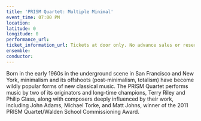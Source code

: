 ```yaml
---
title: 'PRISM Quartet: Multiple Minimal'
event_time: 07:00 PM
location: 
latitude: 0
longitude: 0
performance_url: 
ticket_information_url: Tickets at door only. No advance sales or reservations. $20 general admission; $15 students/seniors (with ID)  
ensemble: 
conductor: 
---
```

Born in the early 1960s in the underground scene in San Francisco and New York, minimalism and its offshoots (post-minimalism, totalism) have become wildly popular forms of new classical music. The PRISM Quartet performs music by two of its originators and long-time champions, Terry Riley and Philip Glass, along with composers deeply influenced by their work, including John Adams, Michael Torke, and Matt Johns, winner of the 2011 PRISM Quartet/Walden School Commissioning Award.